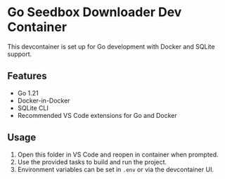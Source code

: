 # Go Seedbox Downloader Dev Container

This devcontainer is set up for Go development with Docker and SQLite support.

## Features
- Go 1.21
- Docker-in-Docker
- SQLite CLI
- Recommended VS Code extensions for Go and Docker

## Usage
1. Open this folder in VS Code and reopen in container when prompted.
2. Use the provided tasks to build and run the project.
3. Environment variables can be set in `.env` or via the devcontainer UI.
